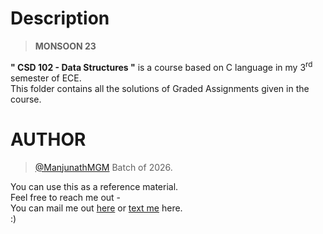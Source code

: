 # Description
 >**MONSOON 23** <br />
 
 
**" CSD 102 - Data Structures "** is a course based on C language in my 3<sup>rd</sup> semester of ECE. <br />
This folder contains all the solutions of Graded Assignments given in the course.

# AUTHOR 
> [@ManjunathMGM](https://github.com/ManjunathMGM)
> Batch of 2026.


You can use this as a reference material. <br />
Feel free to reach me out - <br />
You can mail me out [here](mailto:mm153@snu.edu.in) or [text me](https://www.instagram.com/man.ju.nath/) here. <br />
:)
